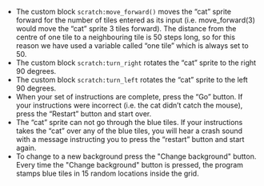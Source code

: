-  The custom block `scratch:move_forward()` moves the “cat” sprite forward for the number of tiles entered as its input (i.e. move_forward(3) would move the “cat” sprite 3 tiles forward).
   The distance from the centre of one tile to a neighbouring tile is 50 steps long, so for this reason we have used a variable called “one tile” which is always set to 50.
-  The custom block `scratch:turn_right` rotates the “cat” sprite to the right 90 degrees.
-  The custom block `scratch:turn_left` rotates the “cat” sprite to the left 90 degrees.
-  When your set of instructions are complete, press the “Go” button.
   If your instructions were incorrect (i.e. the cat didn’t catch the mouse), press the “Restart” button and start over.
-  The “cat” sprite can not go through the blue tiles. If your instructions takes the “cat” over any of the blue tiles, you will hear a crash sound with a message instructing you to press the “restart” button and start again.
-  To change to a new background press the "Change background" button. Every time the "Change background" button is pressed, the program stamps blue tiles in 15 random locations inside the grid.
